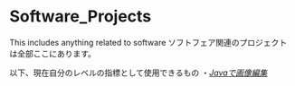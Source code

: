 # Software_Projects
This includes anything related to software
ソフトフェア関連のプロジェクトは全部ここにあります。


以下、現在自分のレベルの指標として使用できるもの
  ・[_Javaで画像編集_](Software_Projects/Beginner_Stuff/Java_Stuff/二次配列画像編集)
  
